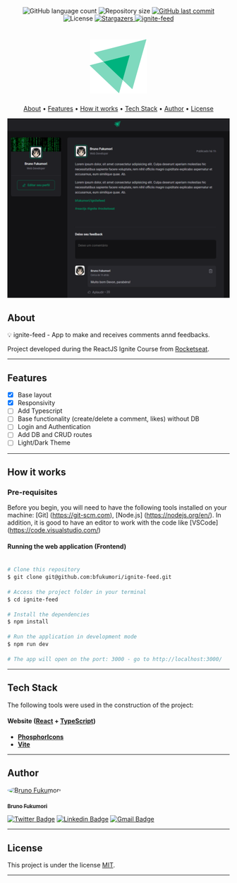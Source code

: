 
<p align="center">
  <img alt="GitHub language count" src="https://img.shields.io/github/languages/count/bfukumori/ignite-feed?color=%2304D361">

  <img alt="Repository size" src="https://img.shields.io/github/repo-size/bfukumori/ignite-feed">
 
  <a href="https://github.com/bfukumori/ignite-feed/commits/master">
    <img alt="GitHub last commit" src="https://img.shields.io/github/last-commit/bfukumori/ignite-feed">
  </a>
    
   <img alt="License" src="https://img.shields.io/badge/license-MIT-brightgreen">
   <a href="https://github.com/bfukumori/ignite-feed/stargazers">
    <img alt="Stargazers" src="https://img.shields.io/github/stars/bfukumori/ignite-feed?style=social">
  </a>

  <a href="https://ignite-feed-eta.vercel.app/">
    <img alt="ignite-feed" src="https://img.shields.io/badge/ignite-feed-%237159c1?style=flat&logo=ghost">
  </a>
</p>

<h1 align="center">
    <img alt="ignite-feed" title="#ignite-feed" src="./.github/logo.svg" />
</h1>

<p align="center">
  <a href="#about">About</a> •
  <a href="#features">Features</a> •
  <a href="#how-it-works">How it works</a> • 
  <a href="#tech-stack">Tech Stack</a> • 
  <a href="#author">Author</a> • 
  <a href="#user-content-license">License</a>
</p>

<div align="center"> 
	<img alt="ignite-feed" title="#ignite-feed" src="./.github/banner.PNG" />
</div>

## About

💡 ignite-feed - App to make and receives comments annd feedbacks.

Project developed during the ReactJS Ignite Course from [Rocketseat](https://www.rocketseat.com.br/ignite).

---

## Features

- [x] Base layout
- [x] Responsivity
- [ ] Add Typescript
- [ ] Base functionality (create/delete a comment, likes) without DB
- [ ] Login and Authentication
- [ ] Add DB and CRUD routes
- [ ] Light/Dark Theme
---

## How it works

### Pre-requisites

Before you begin, you will need to have the following tools installed on your machine:
[Git] (https://git-scm.com), [Node.js] (https://nodejs.org/en/).
In addition, it is good to have an editor to work with the code like [VSCode] (https://code.visualstudio.com/)

#### Running the web application (Frontend)

```bash

# Clone this repository
$ git clone git@github.com:bfukumori/ignite-feed.git

# Access the project folder in your terminal
$ cd ignite-feed

# Install the dependencies
$ npm install

# Run the application in development mode
$ npm run dev

# The app will open on the port: 3000 - go to http://localhost:3000/

```

---

## Tech Stack

The following tools were used in the construction of the project:

#### **Website**  ([React](https://reactjs.org/)  +  [TypeScript](https://www.typescriptlang.org/))

- **[PhosphorIcons](https://phosphoricons.com/)**
- **[Vite](https://vitejs.dev/)**

---
## Author

<a href="https://www.facebook.com/bruno.fukumori.9/">
 <img style="border-radius: 50%;" src="https://avatars.githubusercontent.com/u/82473580?v=4" width="100px;" alt="Bruno Fukumori"/>
 <br />
  
 <sub><b>Bruno Fukumori</b></sub></a> <a href="https://www.facebook.com/bruno.fukumori.9/" title="facebook"></a>
 <br />

[![Twitter Badge](https://img.shields.io/badge/-Twitter-1ca0f1?style=flat-square&labelColor=1ca0f1&logo=twitter&logoColor=white&link=https://twitter.com/hi_fukujp)](https://twitter.com/hi_fukujp) [![Linkedin Badge](https://img.shields.io/badge/-Linkedin-blue?style=flat-square&logo=Linkedin&logoColor=white&link=https://www.linkedin.com/in/bfukumori/)](https://www.linkedin.com/in/bfukumori/) 
[![Gmail Badge](https://img.shields.io/badge/-Gmail-c14438?style=flat-square&logo=Gmail&logoColor=white&link=mailto:brunofukumori@gmail.com)](mailto:brunofukumori@gmail.com)

---

## License

This project is under the license [MIT](./LICENSE).

---
